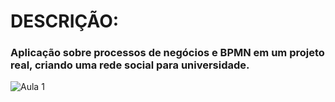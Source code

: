# DESCRIÇÃO:
### Aplicação sobre processos de negócios e BPMN em um projeto real, criando uma rede social para universidade.

![Aula 1](https://user-images.githubusercontent.com/89542446/204001459-5cc1eaec-19b1-42f2-aafe-faf6154727e5.jpg)

